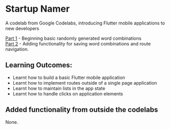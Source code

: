 # Startup Namer

A codelab from Google Codelabs, introducing Flutter mobile applications to new developers

[Part 1](https://codelabs.developers.google.com/codelabs/first-flutter-app-pt1?hl=en) - Beginning basic randomly generated word combinations  
[Part 2](https://codelabs.developers.google.com/codelabs/first-flutter-app-pt2?hl=en) - Adding functionality for saving word combinations and route navigation.

## Learning Outcomes:
- Learnt how to build a basic Flutter mobile application
- Learnt how to implement routes outside of a single page application
- Learnt how to maintain lists in the app state
- Learnt how to handle clicks on application elements

## Added functionality from outside the codelabs
None.

